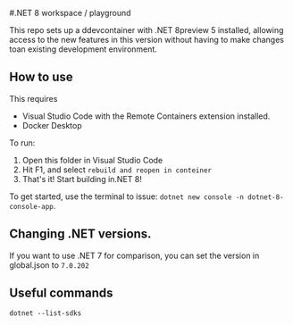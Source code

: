#.NET 8 workspace / playground

This repo sets up a ddevcontainer with .NET 8preview 5 installed, allowing access to the new features in this version without having to make changes toan existing development environment.

## How to use
This requires
- Visual Studio Code with the Remote Containers extension installed.
- Docker Desktop

To run:

1. Open this folder in Visual Studio Code
2. Hit F1, and select `rebuild and reopen in conteiner`
3. That's it! Start building in.NET 8!

To get started, use the terminal to issue: `dotnet new console -n dotnet-8-console-app`.

## Changing .NET versions.
If you want to use .NET 7 for comparison, you can set the version in global.json to `7.0.202`

## Useful commands

`dotnet --list-sdks`